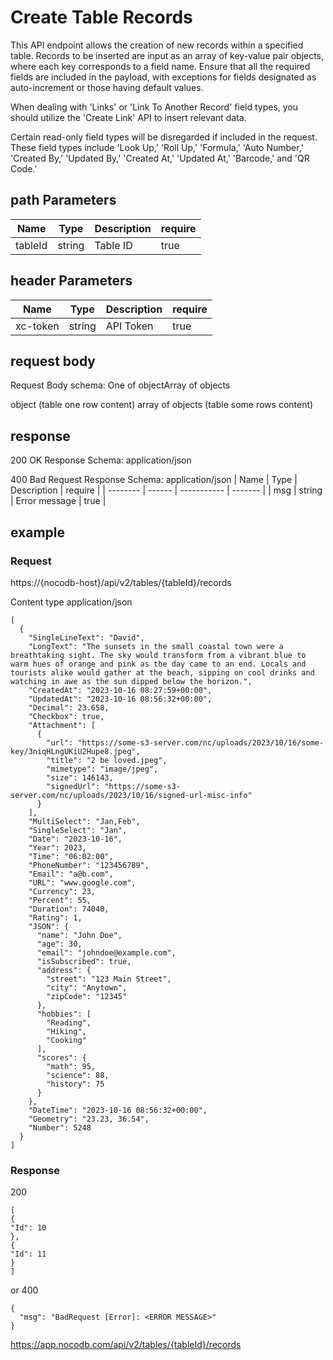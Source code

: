 # Create Table Records

This API endpoint allows the creation of new records within a specified table. Records to be inserted are input as an array of key-value pair objects, where each key corresponds to a field name. Ensure that all the required fields are included in the payload, with exceptions for fields designated as auto-increment or those having default values.

When dealing with 'Links' or 'Link To Another Record' field types, you should utilize the 'Create Link' API to insert relevant data.

Certain read-only field types will be disregarded if included in the request. These field types include 'Look Up,' 'Roll Up,' 'Formula,' 'Auto Number,' 'Created By,' 'Updated By,' 'Created At,' 'Updated At,' 'Barcode,' and 'QR Code.'

## path Parameters

| Name     | Type   | Description | require |
| -------- | ------ | ----------- | ------- |
| tableId  | string | Table ID    | true    |

## header Parameters

| Name     | Type   | Description | require |
| -------- | ------ | ----------- | ------- |
| xc-token | string | API Token | true |

## request body
Request Body schema: 
One of objectArray of objects

object (table one row content)
array of objects (table some rows content)

## response
200 OK
Response Schema: application/json

400 Bad Request
Response Schema: application/json
| Name     | Type   | Description | require |
| -------- | ------ | ----------- | ------- |
| msg  | string | Error message | true |

## example

### Request
https://{nocodb-host}/api/v2/tables/{tableId}/records

Content type
application/json
```
[
  {
    "SingleLineText": "David",
    "LongText": "The sunsets in the small coastal town were a breathtaking sight. The sky would transform from a vibrant blue to warm hues of orange and pink as the day came to an end. Locals and tourists alike would gather at the beach, sipping on cool drinks and watching in awe as the sun dipped below the horizon.",
    "CreatedAt": "2023-10-16 08:27:59+00:00",
    "UpdatedAt": "2023-10-16 08:56:32+00:00",
    "Decimal": 23.658,
    "Checkbox": true,
    "Attachment": [
      {
        "url": "https://some-s3-server.com/nc/uploads/2023/10/16/some-key/3niqHLngUKiU2Hupe8.jpeg",
        "title": "2 be loved.jpeg",
        "mimetype": "image/jpeg",
        "size": 146143,
        "signedUrl": "https://some-s3-server.com/nc/uploads/2023/10/16/signed-url-misc-info"
      }
    ],
    "MultiSelect": "Jan,Feb",
    "SingleSelect": "Jan",
    "Date": "2023-10-16",
    "Year": 2023,
    "Time": "06:02:00",
    "PhoneNumber": "123456789",
    "Email": "a@b.com",
    "URL": "www.google.com",
    "Currency": 23,
    "Percent": 55,
    "Duration": 74040,
    "Rating": 1,
    "JSON": {
      "name": "John Doe",
      "age": 30,
      "email": "johndoe@example.com",
      "isSubscribed": true,
      "address": {
        "street": "123 Main Street",
        "city": "Anytown",
        "zipCode": "12345"
      },
      "hobbies": [
        "Reading",
        "Hiking",
        "Cooking"
      ],
      "scores": {
        "math": 95,
        "science": 88,
        "history": 75
      }
    },
    "DateTime": "2023-10-16 08:56:32+00:00",
    "Geometry": "23.23, 36.54",
    "Number": 5248
  }
]
```

### Response
200
```
[
{
"Id": 10
},
{
"Id": 11
}
]
```
or 400
```
{
  "msg": "BadRequest [Error]: <ERROR MESSAGE>"
}
```


https://app.nocodb.com/api/v2/tables/{tableId}/records